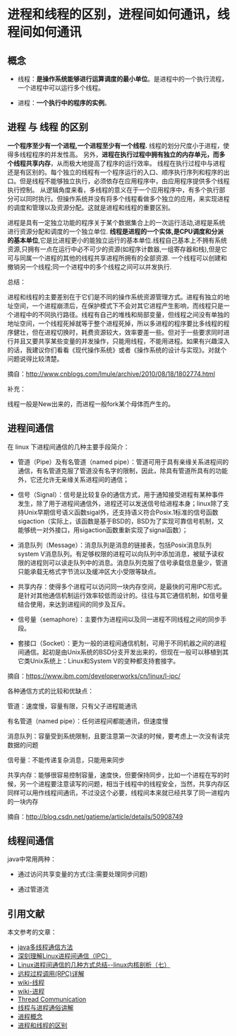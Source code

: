 # 进程和线程的区别，进程间如何通讯，线程间如何通讯

## 概念

* 线程：**是操作系统能够进行运算调度的最小单位**。是进程中的一个执行流程，一个进程中可以运行多个线程。

* 进程：**一个执行中的程序的实例**。

## 进程 与 线程 的区别

**一个程序至少有一个进程,一个进程至少有一个线程.**
线程的划分尺度小于进程，使得多线程程序的并发性高。
另外，**进程在执行过程中拥有独立的内存单元，而多个线程共享内存**，从而极大地提高了程序的运行效率。
线程在执行过程中与进程还是有区别的。每个独立的线程有一个程序运行的入口、顺序执行序列和程序的出口。但是线程不能够独立执行，必须依存在应用程序中，由应用程序提供多个线程执行控制。
从逻辑角度来看，多线程的意义在于一个应用程序中，有多个执行部分可以同时执行。但操作系统并没有将多个线程看做多个独立的应用，来实现进程的调度和管理以及资源分配。这就是进程和线程的重要区别。

进程是具有一定独立功能的程序关于某个数据集合上的一次运行活动,进程是系统进行资源分配和调度的一个独立单位.
**线程是进程的一个实体,是CPU调度和分派的基本单位**,它是比进程更小的能独立运行的基本单位.线程自己基本上不拥有系统资源,只拥有一点在运行中必不可少的资源(如程序计数器,一组寄存器和栈),但是它可与同属一个进程的其他的线程共享进程所拥有的全部资源.
一个线程可以创建和撤销另一个线程;同一个进程中的多个线程之间可以并发执行.

总结：

进程和线程的主要差别在于它们是不同的操作系统资源管理方式。进程有独立的地址空间，一个进程崩溃后，在保护模式下不会对其它进程产生影响，而线程只是一个进程中的不同执行路径。线程有自己的堆栈和局部变量，但线程之间没有单独的地址空间，一个线程死掉就等于整个进程死掉，所以多进程的程序要比多线程的程序健壮，但在进程切换时，耗费资源较大，效率要差一些。但对于一些要求同时进行并且又要共享某些变量的并发操作，只能用线程，不能用进程。如果有兴趣深入的话，我建议你们看看《现代操作系统》或者《操作系统的设计与实现》。对就个问题说得比较清楚。

摘自：http://www.cnblogs.com/lmule/archive/2010/08/18/1802774.html

补充：

线程一般是New出来的，而进程一般fork某个母体而产生的。

## 进程间通信

在 linux 下进程间通信的几种主要手段简介：

* 管道（Pipe）及有名管道（named pipe）：管道可用于具有亲缘关系进程间的通信，有名管道克服了管道没有名字的限制，因此，除具有管道所具有的功能外，它还允许无亲缘关系进程间的通信；

* 信号（Signal）：信号是比较复杂的通信方式，用于通知接受进程有某种事件发生，除了用于进程间通信外，进程还可以发送信号给进程本身；linux除了支持Unix早期信号语义函数sigal外，还支持语义符合Posix.1标准的信号函数sigaction（实际上，该函数是基于BSD的，BSD为了实现可靠信号机制，又能够统一对外接口，用sigaction函数重新实现了signal函数）；

* 消息队列（Message）：消息队列是消息的链接表，包括Posix消息队列system V消息队列。有足够权限的进程可以向队列中添加消息，被赋予读权限的进程则可以读走队列中的消息。消息队列克服了信号承载信息量少，管道只能承载无格式字节流以及缓冲区大小受限等缺点。

* 共享内存：使得多个进程可以访问同一块内存空间，是最快的可用IPC形式。是针对其他通信机制运行效率较低而设计的。往往与其它通信机制，如信号量结合使用，来达到进程间的同步及互斥。

* 信号量（semaphore）：主要作为进程间以及同一进程不同线程之间的同步手段。

* 套接口（Socket）：更为一般的进程间通信机制，可用于不同机器之间的进程间通信。起初是由Unix系统的BSD分支开发出来的，但现在一般可以移植到其它类Unix系统上：Linux和System V的变种都支持套接字。

摘自：https://www.ibm.com/developerworks/cn/linux/l-ipc/

各种通信方式的比较和优缺点：

管道：速度慢，容量有限，只有父子进程能通讯

有名管道（named pipe）：任何进程间都能通讯，但速度慢

消息队列：容量受到系统限制，且要注意第一次读的时候，要考虑上一次没有读完数据的问题

信号量：不能传递复杂消息，只能用来同步

共享内存：能够很容易控制容量，速度快，但要保持同步，比如一个进程在写的时候，另一个进程要注意读写的问题，相当于线程中的线程安全，当然，共享内存区同样可以用作线程间通讯，不过没这个必要，线程间本来就已经共享了同一进程内的一块内存

摘自：http://blog.csdn.net/gatieme/article/details/50908749

## 线程间通信

java中常用两种：

* 通过访问共享变量的方式(注:需要处理同步问题)

* 通过管道流

## 引用文献
本文参考的文章：

* [java多线程通信方法](https://my.oschina.net/u/248570/blog/53226#comment-list)
* [深刻理解Linux进程间通信（IPC）]( https://www.ibm.com/developerworks/cn/linux/l-ipc/)
* [Linux进程间通信的几种方式总结--linux内核剖析（七）]( http://blog.csdn.net/gatieme/article/details/50908749)
* [远程过程调用(RPC)详解]( http://www.importnew.com/21660.html)
* [wiki-线程]( https://zh.wikipedia.org/wiki/%E7%BA%BF%E7%A8%8B)
* [wiki-进程]( https://zh.wikipedia.org/wiki/%E8%A1%8C%E7%A8%8B)
* [Thread Communication]( https://www.safaribooksonline.com/library/view/efficient-android-threading/9781449364120/ch04.html)
* [线程与进程通俗讲解]( http://www.ruanyifeng.com/blog/2013/04/processes_and_threads.html)
* [进程概念]( https://defrur.gitbooks.io/introduction-to-process/concept.html)
* [进程和线程的区别]( http://www.cnblogs.com/lmule/archive/2010/08/18/1802774.html)